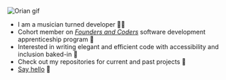 ![Orian gif](https://media.giphy.com/media/ra8UZUiTtapcnRhVKu/giphy.gif)
* I am a musician turned developer 👩‍💻
* Cohort member on [*Founders and Coders*](https://www.foundersandcoders.com/) software development apprenticeship program :seedling: 
* Interested in writing elegant and efficient code with accessibility and inclusion baked-in 🍰
* Check out my repositories for current and past projects 📂
* [Say hello](mailto:info@orian.me) :email:


<!--
**OrianP/OrianP** is a ✨ _special_ ✨ repository because its `README.md` (this file) appears on your GitHub profile.

Here are some ideas to get you started:

- 🔭 I’m currently working on ...
- 🌱 I’m currently learning ...
- 👯 I’m looking to collaborate on ...
- 🤔 I’m looking for help with ...
- 💬 Ask me about ...
- 📫 How to reach me: ...
- 😄 Pronouns: ...
- ⚡ Fun fact: ...
-->
